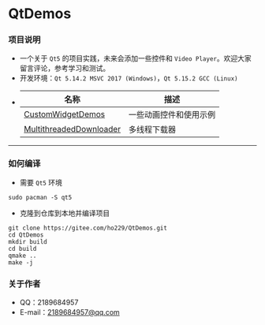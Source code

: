 # QtDemos
### 项目说明
* 一个关于 `Qt5` 的项目实践，未来会添加一些控件和 `Video Player`。欢迎大家留言评论，参考学习和测试。
* 开发环境：`Qt 5.14.2 MSVC 2017 (Windows)`，`Qt 5.15.2 GCC (Linux)`
* | 名称 | 描述              |
  | ---- | ---------------- |
  | [CustomWidgetDemos](./CustomWidgetDemos) | 一些动画控件和使用示例 |
  | [MultithreadedDownloader](./MultithreadedDownloader) | 多线程下载器 |
---------
### 如何编译
* 需要 `Qt5` 环境
```shell
sudo pacman -S qt5
```
* 克隆到仓库到本地并编译项目
```shell
git clone https://gitee.com/ho229/QtDemos.git
cd QtDemos
mkdir build
cd build
qmake ..
make -j
```

### 关于作者
* QQ：2189684957
* E-mail：<2189684957@qq.com>